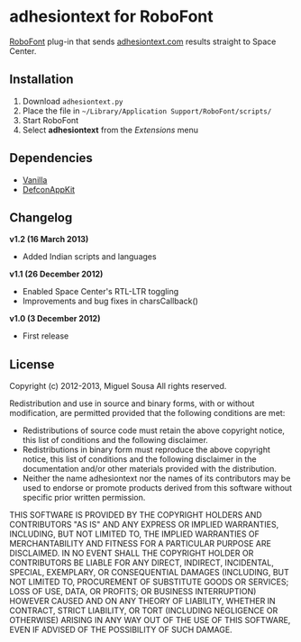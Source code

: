 adhesiontext for RoboFont
=========================
[RoboFont](http://www.robofont.com/) plug-in that sends [adhesiontext.com](http://adhesiontext.com/) results straight to Space Center.

Installation
-----
1. Download `adhesiontext.py`
2. Place the file in `~/Library/Application Support/RoboFont/scripts/`
3. Start RoboFont
4. Select **adhesiontext** from the *Extensions* menu

Dependencies
-----
- [Vanilla](http://code.typesupply.com/wiki/Vanilla)
- [DefconAppKit](http://code.typesupply.com/wiki/DefconAppKit)

Changelog
-----
**v1.2 (16 March 2013)**
- Added Indian scripts and languages

**v1.1 (26 December 2012)**
- Enabled Space Center's RTL-LTR toggling
- Improvements and bug fixes in charsCallback()

**v1.0 (3 December 2012)**
- First release

License
-----
Copyright (c) 2012-2013, Miguel Sousa
All rights reserved.

Redistribution and use in source and binary forms, with or without modification, are
permitted provided that the following conditions are met:

* Redistributions of source code must retain the above copyright notice, this list of
  conditions and the following disclaimer.
* Redistributions in binary form must reproduce the above copyright notice, this list of
  conditions and the following disclaimer in the documentation and/or other materials
  provided with the distribution.
* Neither the name adhesiontext nor the names of its contributors may be used to endorse
  or promote products derived from this software without specific prior written permission.

THIS SOFTWARE IS PROVIDED BY THE COPYRIGHT HOLDERS AND CONTRIBUTORS "AS IS" AND ANY
EXPRESS OR IMPLIED WARRANTIES, INCLUDING, BUT NOT LIMITED TO, THE IMPLIED WARRANTIES OF
MERCHANTABILITY AND FITNESS FOR A PARTICULAR PURPOSE ARE DISCLAIMED. IN NO EVENT SHALL THE
COPYRIGHT HOLDER OR CONTRIBUTORS BE LIABLE FOR ANY DIRECT, INDIRECT, INCIDENTAL, SPECIAL,
EXEMPLARY, OR CONSEQUENTIAL DAMAGES (INCLUDING, BUT NOT LIMITED TO, PROCUREMENT OF
SUBSTITUTE GOODS OR SERVICES; LOSS OF USE, DATA, OR PROFITS; OR BUSINESS INTERRUPTION)
HOWEVER CAUSED AND ON ANY THEORY OF LIABILITY, WHETHER IN CONTRACT, STRICT LIABILITY, OR
TORT (INCLUDING NEGLIGENCE OR OTHERWISE) ARISING IN ANY WAY OUT OF THE USE OF THIS
SOFTWARE, EVEN IF ADVISED OF THE POSSIBILITY OF SUCH DAMAGE.
